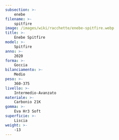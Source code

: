 ```yaml
---
subsection: >-
    enebe
filename: >-
    spitfire
image: /images/wiki/racchette/enebe-spitfire.webp
title: >-
    Enebe Spitfire
model: >-
    Spitfire
anno: >-
    2020
forma: >-
    Goccia
bilanciamento: >-
    Medio
peso: >-
    360-375
livello: >-
    Intermedio-Avanzato
materiale: >-
    Carbonio 21K
gomma: >-
    Eva Hr3 Soft
superficie: >-
    Liscia
weight: >-
    -13
---
```

